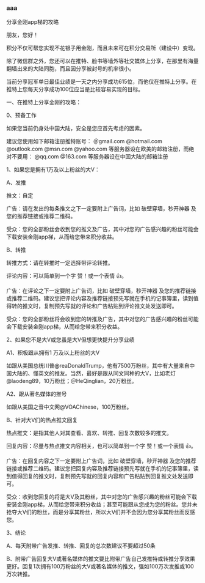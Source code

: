 ### aaa

分享金刚app梯的攻略

朋友，您好！

积分不仅可帮您实现不花银子用金刚，而且未来可在积分交易所（建设中）变现。

除了微信群之外，您还可以在推特、脸书等墙外等社交媒体上分享，在那里有海量翻墙出来的大陆同胞，而且因分享被封号的机率很小。

当前分享冠军单日最佳业绩是一天之内分享成功615位，而他仅在推特上分享。在推特上您每天分享成功100位应当是比较容易实现的目标。

一、在推特上分享金刚的攻略：

0、预备工作

如果您当前仍身处中国大陆，安全是您应首先考虑的因素。

建议您使用如下邮箱注册推特账号：
＠gmail.com
@hotmail.com
@outlook.com
@msn.com
@yahoo.com
等服务器设在欧美的邮箱注册，而绝对不要用：
@qq.com
@163.com
等服务器设在中囯大陆的邮箱注册

1、如果您是拥有1万及以上粉丝的大V：

A、发推

推文：自定

广告：请在发出的每条推文之下一定要附上广告词，比如 破壁穿墙，秒开神器 及您的推荐链接或推荐二维码。

受众：您的全部粉丝会收到您的推文及广告，其中对您的广告感兴趣的粉丝可能会下载安装金刚app梯，从而给您带来积分收益。

B、转推

转推方式：请在转推时一定选择带评论转推。

评论内容：可以简单到一个字 赞！或一个表情 👍。

广告：在评论之下一定要附上广告词，比如 破壁穿墙，秒开神器 及您的推荐链接或推荐二维码。建议您把评论内容及推荐链接预先写就在手机的记事簿里，读到值得转的推文时，复制预先写就的评论和广告粘贴到评论推文处发送即可。

受众：您的全部粉丝将会收到您的转推及广告，其中对您的广告感兴趣的粉丝可能会下载安装金刚app梯，从而给您带来积分收益。

2、如果您不是大V或您虽是大V但想更快提升分享业绩

A1、积极跟从拥有1 万及以上粉丝的大V

如跟从美国总统川普@reaDonaldTrump，他有7500万粉丝，其中有大量来自中国大陆的、懂英文的推友。当然，最好是跟从同文同种的大V，比如老灯@laodeng89，10万粉丝；＠HeQinglian，20万粉丝。

A2、跟从著名媒体的推号

如跟从美国之音中文网@VOAChinese，100万粉丝。

B、针对大V们的热点推文回复

热点推文：是指其他人对其查看、喜欢、转推、回复次数较多的推文。

回复内容：尽量与热点推文内容相关，也可以简单到一个字 赞！或一个表情 👍。

广告：在回复内容之下一定要附上广告词，比如 破壁穿墙，秒开神器 及您的推荐链接或推荐二维码。建议您把回复内容及推荐链接预先写就在手机的记事簿里，读到值得回复的推文时，复制预先写就的回复内容和广告粘贴到回复推文处发送即可。


受众：收到您回复的将是大V及其粉丝，其中对您的广告感兴趣的粉丝可能会下载安装金刚app梯，从而给您带来积分收益；甚至可能跟从您成为您的粉丝。您并未抢夺大V们的粉丝，而是分享其粉丝，所以大V们并不会因为您分享其粉丝而反感您。

3、结论

A、每天附带广告发推、转推、回复的总次数建议不要超过50条

B、附带广告回复大V或著名媒体的推文要比附带广告自己发推特或转推分享效果更好。回复1次拥有100万粉丝的大V或著名媒体的推文，强如100万次发推或100万次转推。

